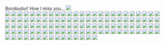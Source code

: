 <HTML>
<head>
Borobudur! How I miss you...
<img src="https://images-03.gopro.com/resize/1920w/eyJhbGciOiJIUzI1NiJ9.eyJtZWRpdW1faWQiOiIxNjE3MTczNDgwODg3ODEzODA4Iiwib3duZXIiOiJhNWUwMTVlYi05MzJiLTQ3ZmQtYjBhMC02ODFiZTQxN2Y0ZWEiLCJpc19wdWJsaWMiOnRydWUsIm8iOjEsInRyYW5zIjpudWxsLCJyZWdpb24iOiJ1cy13ZXN0LTIifQ.1mQn7CPXpas3IM364u0jqJneDW-i-NInQ3AhW9LThKY"> <br>
<img src="https://images-04.gopro.com/resize/1920w/eyJhbGciOiJIUzI1NiJ9.eyJtZWRpdW1faWQiOiIxNjE3MTcyOTI2NjI3MzE3NzI4Iiwib3duZXIiOiJhNWUwMTVlYi05MzJiLTQ3ZmQtYjBhMC02ODFiZTQxN2Y0ZWEiLCJpc19wdWJsaWMiOnRydWUsIm8iOjEsInRyYW5zIjpudWxsLCJyZWdpb24iOiJ1cy13ZXN0LTIifQ.0qGRB-MW9ivo3JtxlTIy6SuWD4DhpSSeisWvLUwHeUA">
<img src="https://images-03.gopro.com/resize/1920wwp/eyJhbGciOiJIUzI1NiJ9.eyJtZWRpdW1faWQiOiIxNjE3MTY5NzA3MzE0NDQ4MDEyIiwib3duZXIiOiJhNWUwMTVlYi05MzJiLTQ3ZmQtYjBhMC02ODFiZTQxN2Y0ZWEiLCJpc19wdWJsaWMiOmZhbHNlLCJvIjoxLCJ0cmFucyI6bnVsbCwicmVnaW9uIjoidXMtd2VzdC0yIn0.NFEdRd572P_pFjHX3rGuClXiYcVEcfkn20LgDhsY8Ek"> 
<img src="https://plus.gopro.com/media-library/o6MWrvo1OnE4g">
<img src="
https://plus.gopro.com/media-library/Ro0J7bbzKak5n">
<img src="https://plus.gopro.com/media-library/nrv14kLXPEedZ">
<img src="https://plus.gopro.com/media-library/zPdWG4zl8WR6B">
<img src="https://plus.gopro.com/media-library/Wy3KGJPPJq1vZ">
<img src="https://plus.gopro.com/media-library/G1mzv86QKk1rw">
<img src="https://plus.gopro.com/media-library/dMlvrkQWkZZ9a">
<img src="https://plus.gopro.com/media-library/ZNl796LJkZ2w4">
<img src="https://plus.gopro.com/media-library/o6MWr95dLR3aV">
<img src="
https://plus.gopro.com/media-library/8vwRZB1RZrXlX">
<img src="https://plus.gopro.com/media-library/G1mzv86QKk1rw">
<img src="https://plus.gopro.com/media-library/dMlvrkQWkZZ9a">
<img src="https://plus.gopro.com/media-library/2RBl9OEza1G62">
<img src="https://plus.gopro.com/media-library/MJgb41z2N57kL">
<img src="https://plus.gopro.com/media-library/OW0kKV2ybPwkP">
<img src="https://plus.gopro.com/media-library/1eBN9OMNQNQmr">
<img src="https://plus.gopro.com/media-library/G1mzvVpM3pwkO">
<img src="https://plus.gopro.com/media-library/m0v1nZ4eZ54v8">
<img src="https://plus.gopro.com/media-library/JbeXk8OyzNLk6">
<img src="https://plus.gopro.com/media-library/Ro0J7ZW2KZlow">
<img src="https://plus.gopro.com/media-library/Wy3KGEPzzkb8n">
<img src="https://plus.gopro.com/media-library/Po0vq8EGkBXW2">
<img src="https://plus.gopro.com/media-library/0rBl1aJK0BWDv">
<img src="https://plus.gopro.com/media-library/m0v1nZq80EbLO">
<img src="https://plus.gopro.com/media-library/KR0meVpp9gyMG">
<img src="https://plus.gopro.com/media-library/4yBlNM3X6b1b4">
<img src="https://plus.gopro.com/media-library/36Nl9oDpmlQ8q">
<img src="https://plus.gopro.com/media-library/Xl0EPZa8QNW1O">
<img src="https://plus.gopro.com/media-library/1eBN9OndMqRkG">
<img src="https://plus.gopro.com/media-library/DbDqZVaZaG7GW">
<img src="https://plus.gopro.com/media-library/rDvW6nPpN1EwE">
<img src="https://plus.gopro.com/media-library/eQlaKZdqLRLOn">
<img src="https://plus.gopro.com/media-library/qzVWqMl5wQKvp">
<img src="https://plus.gopro.com/media-library/4yBlNOE23G1on">
<img src="https://plus.gopro.com/media-library/Wy3KG5W0dqP5V">
<img src="https://plus.gopro.com/media-library/ZNl79EkWn8VlK">
<img src="https://plus.gopro.com/media-library/EDE6e2z9Mn6mE">
<img src="https://plus.gopro.com/media-library/ZNl79ED5WEwwB">
<img src="https://plus.gopro.com/media-library/7a8wZXDDOnoKX">
<img src="https://plus.gopro.com/media-library/rDvW643KBOEdB">
<img src="https://plus.gopro.com/media-library/Ro0J7KXKGlLpN">
<img src="https://plus.gopro.com/media-library/7a8wZXzbPn372">
<img src="https://plus.gopro.com/media-library/KR0medQKMwrnK">
<img src="https://plus.gopro.com/media-library/8vwRZOGQzeqVN">
<img src="https://plus.gopro.com/media-library/wEvBXPLygrJLM">
<img src="https://plus.gopro.com/media-library/B27reRzpEp4l5">
<img src="https://plus.gopro.com/media-library/y8oVkeZy6NpB8">
<img src="https://plus.gopro.com/media-library/y8oVke9aJOrnl">
<img src="https://plus.gopro.com/media-library/m0v1nrb1k156O">
<img src="https://plus.gopro.com/media-library/MJgb46qGLQOwq">
<img src="https://plus.gopro.com/media-library/zPdWGk43dnBBk">
<img src="https://plus.gopro.com/media-library/nrv14KL8NqO1G">
<img src="https://plus.gopro.com/media-library/B27reRo91o3l5">
<img src="https://plus.gopro.com/media-library/Lv0PnqBQrnQXX">
<img src="https://plus.gopro.com/media-library/B27reRqNavMwG">
<img src="https://plus.gopro.com/media-library/DbDqZRpO3LgMP">
<img src="https://plus.gopro.com/media-library/rDvW6K5MQqPld">
<img src="https://plus.gopro.com/media-library/Qn0a673Jo3pNQ">
<img src="https://plus.gopro.com/media-library/96BlZJ15NzR0e">
<img src="https://plus.gopro.com/media-library/aRlbwE6rEb72O">
<img src="https://plus.gopro.com/media-library/0rBl1Ldg37XnN">
<img src="https://plus.gopro.com/media-library/pJONK4v858aJa">
<img src="https://plus.gopro.com/media-library/8vwRZaP7DDE8R">
<img src="https://plus.gopro.com/media-library/57B89eMzde23O">
<img src="https://plus.gopro.com/media-library/EDE6eJGm5aBe0">
<img src="https://plus.gopro.com/media-library/B27rekZBqdV54">
<img src="https://plus.gopro.com/media-library/wEvBXNVXGG0ev">
<img src="https://plus.gopro.com/media-library/36Nl9n9kLXD3L">
<img src="https://plus.gopro.com/media-library/2RBl903ZOeJzl">
<img src="https://plus.gopro.com/media-library/nrv14MvWJ4311">
<img src="https://plus.gopro.com/media-library/96BlZ73QnryMR">
<img src="https://plus.gopro.com/media-library/G1mzv24l3dDnq">
<img src="https://plus.gopro.com/media-library/y8oVk1zwpZomR">
<img src="https://plus.gopro.com/media-library/7a8wZq45bPr1G">
<img src="https://plus.gopro.com/media-library/MJgb49Z0XMyZW">
<img src="https://plus.gopro.com/media-library/o6MWrlB93e2lO">
<img src="https://plus.gopro.com/media-library/62Bw5726v4Nvo">
<img src="https://plus.gopro.com/media-library/Qn0a6d5vKEoRr">
<img src="https://plus.gopro.com/media-library/1eBN94rVZ4wkb">
<img src="https://plus.gopro.com/media-library/DbDqZ2ZNeOnOR">
<img src="https://plus.gopro.com/media-library/2RBl9rk4b01JJ">
<img src="https://plus.gopro.com/media-library/62Bw57BWVpRz2">
<img src="https://plus.gopro.com/media-library/36Nl9K0qPpQVr">
<img src="https://plus.gopro.com/media-library/aRlbwm5nkWDDO">
<img src="https://plus.gopro.com/media-library/bQ5enPK5aV46G">
<img src="https://plus.gopro.com/media-library/rDvW68Z5moeRE">
<img src="https://plus.gopro.com/media-library/2RBl9ra5lWlym">
<img src="https://plus.gopro.com/media-library/62Bw5GD5meonQ">
<img src="https://plus.gopro.com/media-library/o6MWre4rewvpg">
<img src="https://plus.gopro.com/media-library/Nlyer29Z8MJ02">
<img src="https://plus.gopro.com/media-library/nrv14bQE1LOMZ">
<img src="https://plus.gopro.com/media-library/qzVWqvD4ZgLLD">
<img src="https://plus.gopro.com/media-library/Ro0J7WJMRg6XP">
<img src="https://plus.gopro.com/media-library/Wy3KGRzyXqKBp">
<img src="https://plus.gopro.com/media-library/2RBl9NzeL85Nm">
<img src="https://plus.gopro.com/media-library/4yBlN1grgrnvy">
<img src="https://plus.gopro.com/media-library/0rBl1RQkl3Dv5">
<img src="https://plus.gopro.com/media-library/bQ5en4OBZ917v">
<img src="https://plus.gopro.com/media-library/57B89QNDBn4d5">
<img src="https://plus.gopro.com/media-library/wEvBXawnvOdNz">
<img src="https://plus.gopro.com/media-library/eQlaKVeMq7opn">
<img src="https://plus.gopro.com/media-library/2RBl98vPBbBp5">
<img src="https://plus.gopro.com/media-library/7a8wZ15nNLOpg">
<img src="https://plus.gopro.com/media-library/Lv0PnemgDmMOo">
<img src="https://plus.gopro.com/media-library/7a8wZ1rv2EJpX">
<img src="https://plus.gopro.com/media-library/KR0mebmEaOmda">
<img src="https://plus.gopro.com/media-library/62Bw5ZEwDdE52">
<img src="https://plus.gopro.com/media-library/zPdWG2XyPzoG8">
<img src="https://plus.gopro.com/media-library/1eBN9wgqaDbZr">
<img src="https://plus.gopro.com/media-library/DbDqZ7lZvZGW6">
<img src="https://plus.gopro.com/media-library/nrv14DM72pM5a">
<img src="https://plus.gopro.com/media-library/G1mzvLblP4G8v">
<img src="https://plus.gopro.com/media-library/DbDqZ77dDMDpp">
</head>
<body>
</body>
</HTML>
